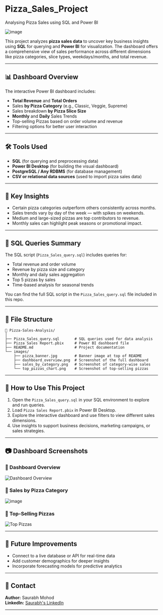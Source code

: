 # Pizza_Sales_Project
Analysing Pizza Sales using SQL and Power BI

![image](https://github.com/user-attachments/assets/ad3d97c7-72ed-46db-991b-6e38d27c350d)



This project analyzes **pizza sales data** to uncover key business insights using **SQL** for querying and **Power BI** for visualization. The dashboard offers a comprehensive view of sales performance across different dimensions like pizza categories, slice types, weekdays/months, and total revenue.

---

## 📊 Dashboard Overview

The interactive Power BI dashboard includes:

- **Total Revenue** and **Total Orders**
- Sales **by Pizza Category** (e.g., Classic, Veggie, Supreme)
- Sales breakdown **by Pizza Slice Size**
- **Monthly** and **Daily** Sales Trends
- Top-selling Pizzas based on order volume and revenue
- Filtering options for better user interaction

---

## 🛠 Tools Used

- **SQL** (for querying and preprocessing data)
- **Power BI Desktop** (for building the visual dashboard)
- **PostgreSQL / Any RDBMS** (for database management)
- **CSV or relational data sources** (used to import pizza sales data)

---

## 🧠 Key Insights

- Certain pizza categories outperform others consistently across months.
- Sales trends vary by day of the week — with spikes on weekends.
- Medium and large-sized pizzas are top contributors to revenue.
- Monthly sales can highlight peak seasons or promotional impact.

---

## 𞷮 SQL Queries Summary

The SQL script (`Pizza_Sales_query.sql`) includes queries for:

- Total revenue and order volume
- Revenue by pizza size and category
- Monthly and daily sales aggregation
- Top 5 pizzas by sales
- Time-based analysis for seasonal trends

You can find the full SQL script in the `Pizza_Sales_query.sql` file included in this repo.

---

## 📂 File Structure

```
📁 Pizza-Sales-Analysis/
│
├── Pizza_Sales_query.sql       # SQL queries used for data analysis
├── Pizza Sales Report.pbix     # Power BI dashboard file
├── README.md                   # Project documentation
└── images/
    ├── pizza_banner.jpg        # Banner image at top of README
    ├── dashboard_overview.png  # Screenshot of the full dashboard
    ├── sales_by_category.png   # Screenshot of category-wise sales
    └── top_pizzas_chart.png    # Screenshot of top-selling pizzas
```

---

## 🚀 How to Use This Project

1. Open the `Pizza_Sales_query.sql` in your SQL environment to explore and run queries.
2. Load `Pizza Sales Report.pbix` in Power BI Desktop.
3. Explore the interactive dashboard and use filters to view different sales dimensions.
4. Use insights to support business decisions, marketing campaigns, or sales strategies.

---

## 📷 Dashboard Screenshots

### 🔸 Dashboard Overview
![Dashboard Overview](images/dashboard_overview.png)

### 🔸 Sales by Pizza Category
![image](https://github.com/user-attachments/assets/32615425-746a-4350-9bf9-3ae1fc97995c)


### 🔸 Top-Selling Pizzas
![Top Pizzas](images/top_pizzas_chart.png)

---

## 📌 Future Improvements

- Connect to a live database or API for real-time data
- Add customer demographics for deeper insights
- Incorporate forecasting models for predictive analytics

---

## 📩 Contact

**Author:** Saurabh Mohod  
**LinkedIn:** [Saurabh's LinkedIn](https://www.linkedin.com/in/saurabh-mohod-6a38711b3)

---

